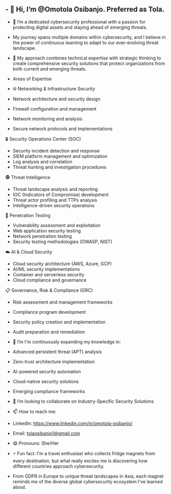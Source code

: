 ## - 👋 Hi, I’m @Omotola Osibanjo. Preferred as Tola.
- 👀 I’m a dedicated cybersecurity professional with a passion for protecting digital assets and staying ahead of emerging threats.
- My journey spans multiple domains within cybersecurity, and I believe in the power of continuous learning to adapt to our ever-evolving threat landscape.
- 🎯 My approach combines technical expertise with strategic thinking to create comprehensive security solutions that protect organizations from both current and emerging threats.
- Areas of Expertise
  
- 🌐 Networking & Infrastructure Security
- Network architecture and security design
- Firewall configuration and management
- Network monitoring and analysis
- Secure network protocols and implementations

🔒 Security Operations Center (SOC)
- Security incident detection and response
- SIEM platform management and optimization
- Log analysis and correlation
- Threat hunting and investigation procedures

🕵️ Threat Intelligence
- Threat landscape analysis and reporting
- IOC (Indicators of Compromise) development
- Threat actor profiling and TTPs analysis
- Intelligence-driven security operations

🎯 Penetration Testing
- Vulnerability assessment and exploitation
- Web application security testing
- Network penetration testing
- Security testing methodologies (OWASP, NIST)

☁️ AI & Cloud Security
- Cloud security architecture (AWS, Azure, GCP)
- AI/ML security implementations
- Container and serverless security
- Cloud compliance and governance

📋 Governance, Risk & Compliance (GRC)
- Risk assessment and management frameworks
- Compliance program development
- Security policy creation and implementation
- Audit preparation and remediation
  
- 🌱 I’m I'm continuously expanding my knowledge in:
- Advanced persistent threat (APT) analysis
- Zero-trust architecture implementation
- AI-powered security automation
- Cloud-native security solutions
- Emerging compliance frameworks
  
- 💞️ I’m looking to collaborate on Industry-Specific Security Solutions
- 📫 How to reach me:
-  LinkedIn: https://www.linkedin.com/in/omotola-osibanjo/
-  Email: tolaosibanjo1@gmail.com 
- 😄 Pronouns: She/Her
- ⚡ Fun fact: I'm a travel enthusiast who collects fridge magnets from every destination, but what really excites me is discovering how different countries approach cybersecurity.
- From GDPR in Europe to unique threat landscapes in Asia, each magnet reminds me of the diverse global cybersecurity ecosystem I've learned about.
